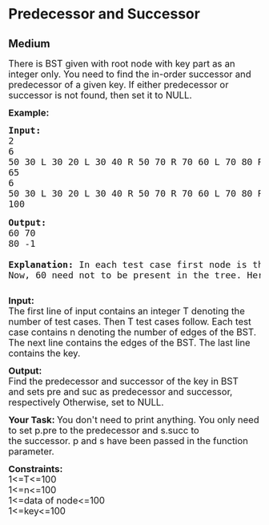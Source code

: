 # Predecessor and Successor
## Medium
<div class="problems_problem_content__Xm_eO"><p><span style="font-size:18px">There is BST given with root node with key part as an integer only.&nbsp;You need to find the in-order successor and predecessor of a given key.&nbsp;If either predecessor or successor is not found, then set it to NULL.</span></p>

<p><span style="font-size:18px"><strong>Example:</strong></span></p>

<pre><span style="font-size:18px"><strong>Input:</strong>
2
6
50 30 L 30 20 L 30 40 R 50 70 R 70 60 L 70 80 R
65
6
50 30 L 30 20 L 30 40 R 50 70 R 70 60 L 70 80 R
100</span>

<span style="font-size:18px"><strong>Output:</strong>
60 70
80 -1

<strong>Explanation:</strong> In each test case first node is the root. Here, 50 is the root. Here, 50 30 L denotes that node having data 50 has its left child having data 30. Similarly, 30 20 L denotes that node having data 30 has its left child having data 20. Same goes for 30 40 R but here R means node 40 is right child of node 30. So, we can easily draw a bst and in first case, we have find predecessor and successor of 60. 
Now, 60 need not to be present in the tree. Here, we can see 60 is its predecessor and 70 would be its successor. Please note that even if 60 were there in the tree, its predecessor and successor would have been the same because we don't count node itself as predecessor or successor.
</span>
</pre>

<p><span style="font-size:18px"><strong>Input:</strong><br>
The first line of input contains an integer T denoting the number of test cases. Then T test cases follow. Each test case contains n denoting the number of edges of the BST. The next line contains the edges of the BST. The last line contains the key.</span></p>

<p><span style="font-size:18px"><strong>Output:</strong><br>
Find the&nbsp;predecessor and successor of the&nbsp;key in BST and&nbsp;sets pre and suc as predecessor and successor, respectively Otherwise, set to NULL.</span></p>

<p><span style="font-size:18px"><strong>Your Task:&nbsp;</strong>You don't need to print anything. You only need to set p.pre to the predecessor and s.succ to the&nbsp;successor. p and s have been passed in the function parameter.</span></p>

<p><span style="font-size:18px"><strong>Constraints:</strong><br>
1&lt;=T&lt;=100<br>
1&lt;=n&lt;=100<br>
1&lt;=data of node&lt;=100<br>
1&lt;=key&lt;=100</span><br>
&nbsp;</p>
</div>